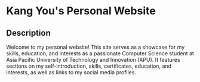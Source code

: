 # Kang You's Personal Website

## Description
Welcome to my personal website! This site serves as a showcase for my skills, education, and interests as a passionate Computer Science student at Asia Pacific University of Technology and Innovation (APU). It features sections on my self-introduction, skills, certificates, education, and interests, as well as links to my social media profiles.
